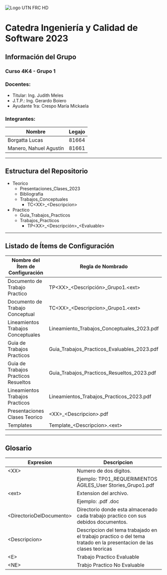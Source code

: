 ![Logo UTN FRC HD](https://user-images.githubusercontent.com/80863432/235774385-c97dee88-2781-43eb-bb9c-44ebe64ab58b.png)
# Catedra Ingeniería y Calidad de Software 2023
## Información del Grupo
### Curso 4K4 - Grupo 1

### Docentes:
* Titular: Ing. Judith Meles
* J.T.P.: Ing. Gerardo Boiero
* Ayudante 1ra: Crespo María Mickaela

### Integrantes:
| Nombre         | Legajo |
|-|-|
| Borgatta Lucas | 81664  |
| Manero, Nahuel Agustín | 81661  |

---

## Estructura del Repositorio

* Teorico
  * Presentaciones_Clases_2023
  * Bibliografia
  * Trabajos_Conceptuales
    * TC\<XX>_\<Descripcion>
* Practico
  * Guia_Trabajos_Practicos
  * Trabajos_Practicos
    * TP\<XX>\_\<Descripción>\_\<Evaluable>

---
## Listado de Ítems de Configuración
| Nombre del Ítem de Configuración | Regla de Nombrado | Ubicación Física (Ruta Relativa) |
|-|-|-|
| Documento de Trabajo Practico | TP\<XX>_\<Descripción>_Grupo1.\<ext> | /Practico/Trabajos_Practicos/\<DirectorioDelDocumento>/ |
| Documento de Trabajo Conceptual | TC\<XX>_\<Descripcion>_Grupo1.\<ext> | /Teorico/Trabajos_Conceptuales/\<DirectorioDelDocumento>/ |
| Lineamientos Trabajos Conceptuales | Lineamiento_Trabajos_Conceptuales_2023.pdf | /Teorico/Trabajos_Conceptuales/ |
| Guia de Trabajos Practicos | Guia_Trabajos_Practicos_Evaluables_2023.pdf | /Practico/Guia_Trabajos_Practicos/ |
| Guia de Trabajos Practicos Resueltos | Guia_Trabajos_Practicos_Resueltos_2023.pdf | /Practico/Guia_Trabajos_Practicos/ |
| Lineamientos Trabajos Practicos | Lineamientos_Trabajos_Practicos_2023.pdf | /Practico/Guia_Trabajos_Practicos/ |
| Presentaciones Clases Teorico | \<XX>_\<Descripcion>.pdf | /Teorico/Presentaciones_Clases_2023/ |
| Templates | Template_\<Descripcion>.\<ext> | /Practico/Guia_Trabajos_Practicos/ |

---
## Glosario
| Expresion | Descripcion |
|-|-|
| \<XX> | Numero de dos digitos. |
| | Ejemplo: TP01_REQUERIMIENTOS ÁGILES_User Stories_Grupo1.pdf |
| \<ext> | Extension del archivo.
| | Ejemplo: .pdf .doc |
| \<DirectorioDelDocumento> | Directorio donde esta almacenado cada trabajo practico con sus debidos documentos. |
| \<Descripcion> | Descripcion del tema trabajado en el trabajo practico o del tema tratado en la presentacion de las clases teoricas |
| \<E> | Trabajo Practico Evaluable |
| \<NE> | Trabjo Practico No Evaluable |





